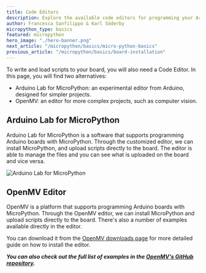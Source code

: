 ```yaml
---
title: Code Editors
description: Explore the available code editors for programming your Arduino board with MicroPython
author: Francesca Sanfilippo & Karl Söderby
micropython_type: basics
featured: micropython
hero_image: "./hero-banner.png"
next_article: "/micropython/basics/micro-python-basics"
previous_article: "/micropython/basics/board-installation"
---
```


To write and load scripts to your board, you will also need a Code Editor. In this page, you will find two alternatives:
- Arduino Lab for MicroPython: an experimental editor from Arduino, designed for simpler projects.
- OpenMV: an editor for  more complex projects, such as computer vision.

## Arduino Lab for MicroPython

Arduino Lab for MicroPython is a software that supports programming Arduino boards with MicroPython. Through the customized editor, we can install MicroPython, and upload scripts directly to the board.  The editor is able to manage the files and you can see what is uploaded on the board and vice versa.

![Arduino Lab for MicroPython]()

## OpenMV Editor

OpenMV is a platform that supports programming Arduino boards with MicroPython. Through the OpenMV editor, we can install MicroPython and upload scripts directly to the board. There's also a number of examples available directly in the editor.

You can download it from the [OpenMV downloads page]() for more detailed guide on how to install the editor.

***You can also check out the full list of examples in the [OpenMV's GitHub repository]().***